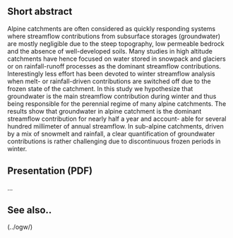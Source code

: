 ## Short abstract

Alpine catchments are often considered as quickly responding systems where streamflow contributions from subsurface storages (groundwater) are mostly negligible due to the steep topography, low permeable bedrock and the absence of well-developed soils. Many studies in high altitude catchments have hence focused on water stored in snowpack and glaciers or on rainfall-runoff processes as the dominant streamflow contributions. Interestingly less effort has been devoted to winter streamflow analysis when melt- or rainfall-driven contributions are switched off due to the frozen state of the catchment. In this study we hypothesize that groundwater is the main streamflow contribution during winter and thus being responsible for the perennial regime of many alpine catchments. The results show that groundwater in alpine catchment is the dominant streamflow contribution for nearly half a year and account- able for several hundred millimeter of annual streamflow. In sub-alpine catchments, driven by a mix of snowmelt and rainfall, a clear quantification of groundwater contributions is rather challenging due to discontinuous frozen periods in winter.

## Presentation (PDF)

...

## See also..
(../ogw/)
